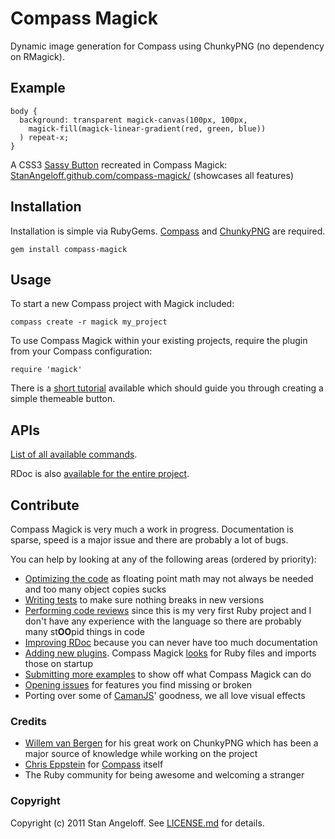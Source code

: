Compass Magick
==============

Dynamic image generation for Compass using ChunkyPNG (no dependency on RMagick).

Example
-------

    body {
      background: transparent magick-canvas(100px, 100px,
        magick-fill(magick-linear-gradient(red, green, blue))
      ) repeat-x;
    }

A CSS3 [Sassy Button](http://jaredhardy.com/sassy-buttons/) recreated in Compass Magick:  
[StanAngeloff.github.com/compass-magick/](http://stanangeloff.github.com/compass-magick/) (showcases all features)

Installation
------------

Installation is simple via RubyGems. [Compass](http://beta.compass-style.org) and [ChunkyPNG](https://github.com/wvanbergen/chunky_png) are required.

    gem install compass-magick

Usage
-----

To start a new Compass project with Magick included:

    compass create -r magick my_project

To use Compass Magick within your existing projects, require the plugin from your Compass configuration:

    require 'magick'

There is a [short tutorial](http://blog.angeloff.name/post/4659977659/compass-magick-tutorial-part-1) available which should guide you through creating a simple themeable button.

APIs
----

[List of all available commands](https://github.com/StanAngeloff/compass-magick/blob/master/APIs.md).

RDoc is also [available for the entire project](http://stanangeloff.github.com/compass-magick/doc/frames.html).

Contribute
----------

Compass Magick is very much a work in progress. Documentation is sparse, speed is a major issue and there are probably a lot of bugs.

You can help by looking at any of the following areas (ordered by priority):

- [Optimizing the code](https://github.com/StanAngeloff/compass-magick/blob/master/lib/magick/canvas.rb#L98) as floating point math may not always be needed and too many object copies sucks
- [Writing tests](https://github.com/StanAngeloff/compass-magick/tree/master/spec) to make sure nothing breaks in new versions
- [Performing code reviews](https://github.com/StanAngeloff/compass-magick/tree/master/lib) since this is my very first Ruby project and I don't have any experience with the language so there are probably many st**OO**pid things in code
- [Improving RDoc](http://stanangeloff.github.com/compass-magick/doc/frames.html) because you can never have too much documentation
- [Adding new plugins](http://stanangeloff.github.com/compass-magick/doc/Compass/Magick/Plugins.html). Compass Magick [looks](https://github.com/StanAngeloff/compass-magick/blob/master/lib/magick.rb#L39) for Ruby files and imports those on startup
- [Submitting more examples](https://github.com/StanAngeloff/compass-magick/tree/gh-pages) to show off what Compass Magick can do
- [Opening issues](https://github.com/StanAngeloff/compass-magick/issues) for features you find missing or broken
- Porting over some of [CamanJS](http://camanjs.com/)' goodness, we all love visual effects

### Credits

- [Willem van Bergen](http://twitter.com/#!/wvanbergen) for his great work on ChunkyPNG which has been a major source of knowledge while working on the project
- [Chris Eppstein](http://twitter.com/#!/chriseppstein) for [Compass](https://github.com/chriseppstein/compass) itself
- The Ruby community for being awesome and welcoming a stranger

### Copyright

Copyright (c) 2011 Stan Angeloff. See [LICENSE.md](https://github.com/StanAngeloff/compass-magick/blob/master/LICENSE.md) for details.
